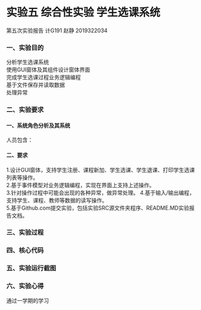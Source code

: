 # 实验五 综合性实验 学生选课系统
第五次实验报告 计G191 赵静 2019322034 
### 一、实验目的
分析学生选课系统  
使用GUI窗体及其组件设计窗体界面  
完成学生选课过程业务逻辑编程  
基于文件保存并读取数据  
处理异常  
### 二、实验要求 
#### 一、系统角色分析及其系统  
人员包含：
#### 二、要求  
1.设计GUI窗体，支持学生注册、课程新加、学生选课、学生退课、打印学生选课列表等操作。  
2.基于事件模型对业务逻辑编程，实现在界面上支持上述操作。  
3.针对操作过程中可能会出现的各种异常，做异常处理。 
4.基于输入/输出编程，支持学生、课程、教师等数据的读写操作。  
5.基于Github.com提交实验，包括实验SRC源文件夹程序、README.MD实验报告文档。  
### 三、实验过程  

### 四、核心代码  

### 五、实验运行截图  

### 六、实验心得  
通过一学期的学习
